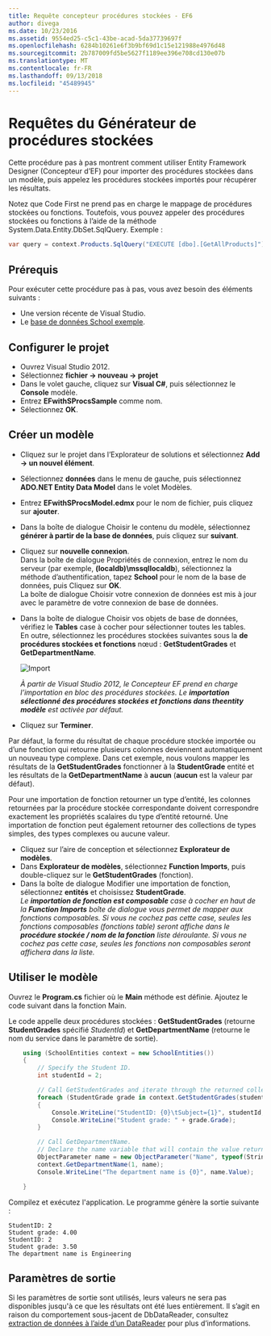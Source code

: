 ```yaml
---
title: Requête concepteur procédures stockées - EF6
author: divega
ms.date: 10/23/2016
ms.assetid: 9554ed25-c5c1-43be-acad-5da37739697f
ms.openlocfilehash: 6284b10261e6f3b9bf69d1c15e121988e4976d48
ms.sourcegitcommit: 2b787009fd5be5627f1189ee396e708cd130e07b
ms.translationtype: MT
ms.contentlocale: fr-FR
ms.lasthandoff: 09/13/2018
ms.locfileid: "45489945"
---
```

# <a name="designer-query-stored-procedures"></a>Requêtes du Générateur de procédures stockées
Cette procédure pas à pas montrent comment utiliser Entity Framework Designer (Concepteur d’EF) pour importer des procédures stockées dans un modèle, puis appelez les procédures stockées importés pour récupérer les résultats. 

Notez que Code First ne prend pas en charge le mappage de procédures stockées ou fonctions. Toutefois, vous pouvez appeler des procédures stockées ou fonctions à l’aide de la méthode System.Data.Entity.DbSet.SqlQuery. Exemple :
``` csharp
var query = context.Products.SqlQuery("EXECUTE [dbo].[GetAllProducts]")`;
```

## <a name="prerequisites"></a>Prérequis

Pour exécuter cette procédure pas à pas, vous avez besoin des éléments suivants :

- Une version récente de Visual Studio.
- Le [base de données School exemple](~/ef6/resources/school-database.md).

## <a name="set-up-the-project"></a>Configurer le projet

-   Ouvrez Visual Studio 2012.
-   Sélectionnez **fichier -&gt; nouveau -&gt; projet**
-   Dans le volet gauche, cliquez sur **Visual C\#**, puis sélectionnez le **Console** modèle.
-   Entrez **EFwithSProcsSample** comme nom.
-   Sélectionnez **OK**.

## <a name="create-a-model"></a>Créer un modèle

-   Cliquez sur le projet dans l’Explorateur de solutions et sélectionnez **Add -&gt; un nouvel élément**.
-   Sélectionnez **données** dans le menu de gauche, puis sélectionnez **ADO.NET Entity Data Model** dans le volet Modèles.
-   Entrez **EFwithSProcsModel.edmx** pour le nom de fichier, puis cliquez sur **ajouter**.
-   Dans la boîte de dialogue Choisir le contenu du modèle, sélectionnez **générer à partir de la base de données**, puis cliquez sur **suivant**.
-   Cliquez sur **nouvelle connexion**.  
    Dans la boîte de dialogue Propriétés de connexion, entrez le nom du serveur (par exemple, **(localdb)\\mssqllocaldb**), sélectionnez la méthode d’authentification, tapez **School** pour le nom de la base de données, puis Cliquez sur **OK**.  
    La boîte de dialogue Choisir votre connexion de données est mis à jour avec le paramètre de votre connexion de base de données.
-   Dans la boîte de dialogue Choisir vos objets de base de données, vérifiez le **Tables** case à cocher pour sélectionner toutes les tables.  
    En outre, sélectionnez les procédures stockées suivantes sous la **de procédures stockées et fonctions** nœud : **GetStudentGrades** et **GetDepartmentName**. 

    ![Import](~/ef6/media/import.jpg)

    *À partir de Visual Studio 2012, le Concepteur EF prend en charge l’importation en bloc des procédures stockées. Le **importation sélectionné des procédures stockées et fonctions dans theentity modèle** est activée par défaut.*
-   Cliquez sur **Terminer**.

Par défaut, la forme du résultat de chaque procédure stockée importée ou d’une fonction qui retourne plusieurs colonnes deviennent automatiquement un nouveau type complexe. Dans cet exemple, nous voulons mapper les résultats de la **GetStudentGrades** fonctionner à la **StudentGrade** entité et les résultats de la **GetDepartmentName** à **aucun** (**aucun** est la valeur par défaut).

Pour une importation de fonction retourner un type d’entité, les colonnes retournées par la procédure stockée correspondante doivent correspondre exactement les propriétés scalaires du type d’entité retourné. Une importation de fonction peut également retourner des collections de types simples, des types complexes ou aucune valeur.

-   Cliquez sur l’aire de conception et sélectionnez **Explorateur de modèles**.
-   Dans **Explorateur de modèles**, sélectionnez **Function Imports**, puis double-cliquez sur le **GetStudentGrades** (fonction).
-   Dans la boîte de dialogue Modifier une importation de fonction, sélectionnez **entités** et choisissez **StudentGrade**.  
    *Le **importation de fonction est composable** case à cocher en haut de la **Function Imports** boîte de dialogue vous permet de mapper aux fonctions composables. Si vous ne cochez pas cette case, seules les fonctions composables (fonctions table) seront affiche dans le **procédure stockée / nom de la fonction** liste déroulante. Si vous ne cochez pas cette case, seules les fonctions non composables seront affichera dans la liste.*

## <a name="use-the-model"></a>Utiliser le modèle

Ouvrez le **Program.cs** fichier où le **Main** méthode est définie. Ajoutez le code suivant dans la fonction Main.

Le code appelle deux procédures stockées : **GetStudentGrades** (retourne **StudentGrades** spécifié *StudentId*) et **GetDepartmentName** (retourne le nom du service dans le paramètre de sortie).  

``` csharp
    using (SchoolEntities context = new SchoolEntities())
    {
        // Specify the Student ID.
        int studentId = 2;

        // Call GetStudentGrades and iterate through the returned collection.
        foreach (StudentGrade grade in context.GetStudentGrades(studentId))
        {
            Console.WriteLine("StudentID: {0}\tSubject={1}", studentId, grade.Subject);
            Console.WriteLine("Student grade: " + grade.Grade);
        }

        // Call GetDepartmentName.
        // Declare the name variable that will contain the value returned by the output parameter.
        ObjectParameter name = new ObjectParameter("Name", typeof(String));
        context.GetDepartmentName(1, name);
        Console.WriteLine("The department name is {0}", name.Value);

    }
```

Compilez et exécutez l'application. Le programme génère la sortie suivante :

```
StudentID: 2
Student grade: 4.00
StudentID: 2
Student grade: 3.50
The department name is Engineering
```

<a name="output-parameters"></a>Paramètres de sortie
-----------------

Si les paramètres de sortie sont utilisés, leurs valeurs ne sera pas disponibles jusqu'à ce que les résultats ont été lues entièrement. Il s’agit en raison du comportement sous-jacent de DbDataReader, consultez [extraction de données à l’aide d’un DataReader](http://go.microsoft.com/fwlink/?LinkID=398589) pour plus d’informations.
